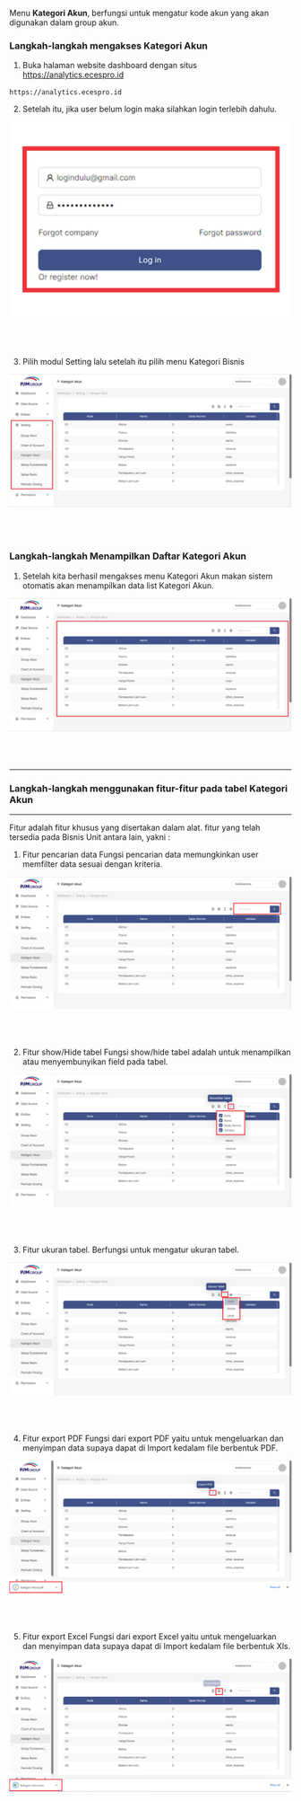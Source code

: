 Menu **Kategori Akun**, berfungsi untuk mengatur kode akun yang akan digunakan dalam group akun.

### __Langkah-langkah mengakses Kategori Akun__

1. Buka halaman website dashboard dengan situs https://analytics.ecespro.id

```
https://analytics.ecespro.id
```

2. Setelah itu, jika user belum login maka silahkan login terlebih dahulu.

![Login](../../static/img/KategoriBisnis/26.png)<br></br><br></br>

3. Pilih modul Setting lalu setelah itu pilih menu Kategori Bisnis

![menu_kategoriAkun](../../static/img/KategoriAkun/KategoriAkun.png)<br></br><br></br>


### __Langkah-langkah Menampilkan Daftar Kategori Akun__

1. Setelah kita berhasil mengakses menu Kategori Akun makan sistem otomatis akan menampilkan data list Kategori Akun.

![tampil_data](../../static/img/KategoriAkun/V1.png)<br></br><br></br>


---

### __Langkah-langkah menggunakan fitur-fitur pada tabel Kategori Akun__
---

Fitur adalah fitur khusus yang disertakan dalam alat. fitur yang telah tersedia pada Bisnis Unit antara lain, yakni :

1. Fitur pencarian data
Fungsi pencarian data memungkinkan user memfilter data sesuai dengan kriteria.

![fitur_data1](../../static/img/KategoriAkun/Search.png)<br></br><br></br>

2. Fitur show/Hide tabel
Fungsi show/hide tabel adalah untuk menampilkan atau menyembunyikan field pada tabel.

![fitur_data2](../../static/img/KategoriAkun/SHT.png)<br></br><br></br>

3. Fitur ukuran tabel.
Berfungsi untuk mengatur ukuran tabel.

![fitur_data3](../../static/img/KategoriAkun/UT.png)<br></br><br></br>

4. Fitur export PDF
Fungsi dari export PDF yaitu untuk mengeluarkan dan menyimpan data supaya dapat di Import kedalam file berbentuk PDF.

![fitur_data4](../../static/img/KategoriAkun/ExportPDF.png)<br></br><br></br>

5. Fitur export Excel
Fungsi dari export Excel yaitu untuk mengeluarkan dan menyimpan data supaya dapat di Import kedalam file berbentuk Xls.

![fitur_data5](../../static/img/KategoriAkun/ExportExcel.png)<br></br><br></br>